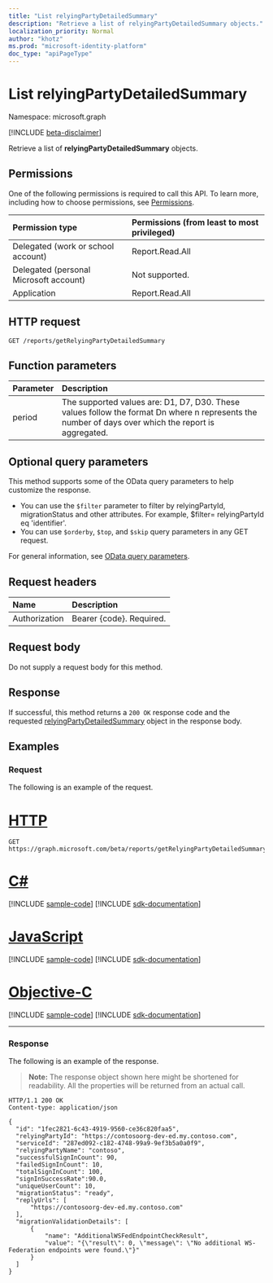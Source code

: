 ```yaml
---
title: "List relyingPartyDetailedSummary"
description: "Retrieve a list of relyingPartyDetailedSummary objects."
localization_priority: Normal
author: "khotz"
ms.prod: "microsoft-identity-platform"
doc_type: "apiPageType"
---
```


# List relyingPartyDetailedSummary

Namespace: microsoft.graph

[!INCLUDE [beta-disclaimer](../../includes/beta-disclaimer.md)]

Retrieve a list of **relyingPartyDetailedSummary** objects.

## Permissions

One of the following permissions is required to call this API. To learn more, including how to choose permissions, see [Permissions](/graph/permissions-reference).

| Permission type                        | Permissions (from least to most privileged) |
|:---------------------------------------|:--------------------------------------------|
| Delegated (work or school account)     | Report.Read.All |
| Delegated (personal Microsoft account) | Not supported. |
| Application                            | Report.Read.All |

## HTTP request

<!-- { "blockType": "ignored" } -->

```http
GET /reports/getRelyingPartyDetailedSummary
```
## Function parameters

| Parameter | Description |
|:----------|:----------|
| period | The supported values are: D1, D7, D30. These values follow the format Dn where n represents the number of days over which the report is aggregated.|

## Optional query parameters

This method supports some of the OData query parameters to help customize the response. 

- You can use the `$filter` parameter to filter by relyingPartyId, migrationStatus and other attributes. For example, $filter= relyingPartyId eq 'identifier'.
- You can use `$orderby`, `$top`, and `$skip` query parameters in any GET request.

For general information, see [OData query parameters](/graph/query-parameters).


## Request headers

| Name      |Description|
|:----------|:----------|
| Authorization | Bearer {code}. Required. |

## Request body

Do not supply a request body for this method.

## Response

If successful, this method returns a `200 OK` response code and the requested [relyingPartyDetailedSummary](../resources/relyingpartydetailedsummary.md) object in the response body.

## Examples

### Request

The following is an example of the request.

# [HTTP](#tab/http)
<!-- {
  "blockType": "request",
  "name": "get_relyingpartydetailedsummary"
}-->

```msgraph-interactive
GET https://graph.microsoft.com/beta/reports/getRelyingPartyDetailedSummary(period='period_value')
```
# [C#](#tab/csharp)
[!INCLUDE [sample-code](../includes/snippets/csharp/get-relyingpartydetailedsummary-csharp-snippets.md)]
[!INCLUDE [sdk-documentation](../includes/snippets/snippets-sdk-documentation-link.md)]

# [JavaScript](#tab/javascript)
[!INCLUDE [sample-code](../includes/snippets/javascript/get-relyingpartydetailedsummary-javascript-snippets.md)]
[!INCLUDE [sdk-documentation](../includes/snippets/snippets-sdk-documentation-link.md)]

# [Objective-C](#tab/objc)
[!INCLUDE [sample-code](../includes/snippets/objc/get-relyingpartydetailedsummary-objc-snippets.md)]
[!INCLUDE [sdk-documentation](../includes/snippets/snippets-sdk-documentation-link.md)]

---


### Response

The following is an example of the response.

> **Note:** The response object shown here might be shortened for readability. All the properties will be returned from an actual call.

<!-- {
  "blockType": "response",
  "truncated": true,
  "@odata.type": "microsoft.graph.relyingPartyDetailedSummary"
} -->

```http
HTTP/1.1 200 OK
Content-type: application/json

{
  "id": "1fec2821-6c43-4919-9560-ce36c820faa5",
  "relyingPartyId": "https://contosoorg-dev-ed.my.contoso.com",
  "serviceId": "287ed092-c182-4748-99a9-9ef3b5a0a0f9",
  "relyingPartyName": "contoso",
  "successfulSignInCount": 90,
  "failedSignInCount": 10,
  "totalSignInCount": 100,
  "signInSuccessRate":90.0,
  "uniqueUserCount": 10,
  "migrationStatus": "ready",
  "replyUrls": [
      "https://contosoorg-dev-ed.my.contoso.com"
  ],
  "migrationValidationDetails": [
      {
          "name": "AdditionalWSFedEndpointCheckResult",
          "value": "{\"result\": 0, \"message\": \"No additional WS-Federation endpoints were found.\"}"
      }
  ]
}
```

<!-- uuid: 16cd6b66-4b1a-43a1-adaf-3a886856ed98
2019-02-04 14:57:30 UTC -->
<!-- {
  "type": "#page.annotation",
  "description": "Get relyingPartyDetailedSummary",
  "keywords": "",
  "section": "documentation",
  "tocPath": ""
}-->
